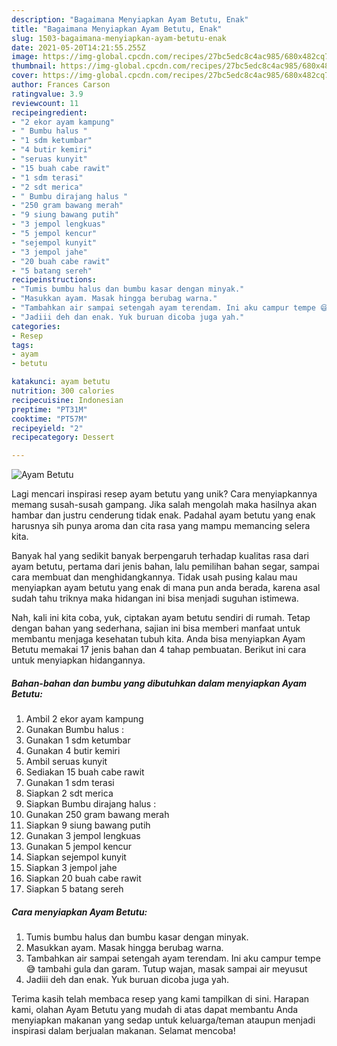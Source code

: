 ```yaml
---
description: "Bagaimana Menyiapkan Ayam Betutu, Enak"
title: "Bagaimana Menyiapkan Ayam Betutu, Enak"
slug: 1503-bagaimana-menyiapkan-ayam-betutu-enak
date: 2021-05-20T14:21:55.255Z
image: https://img-global.cpcdn.com/recipes/27bc5edc8c4ac985/680x482cq70/ayam-betutu-foto-resep-utama.jpg
thumbnail: https://img-global.cpcdn.com/recipes/27bc5edc8c4ac985/680x482cq70/ayam-betutu-foto-resep-utama.jpg
cover: https://img-global.cpcdn.com/recipes/27bc5edc8c4ac985/680x482cq70/ayam-betutu-foto-resep-utama.jpg
author: Frances Carson
ratingvalue: 3.9
reviewcount: 11
recipeingredient:
- "2 ekor ayam kampung"
- " Bumbu halus "
- "1 sdm ketumbar"
- "4 butir kemiri"
- "seruas kunyit"
- "15 buah cabe rawit"
- "1 sdm terasi"
- "2 sdt merica"
- " Bumbu dirajang halus "
- "250 gram bawang merah"
- "9 siung bawang putih"
- "3 jempol lengkuas"
- "5 jempol kencur"
- "sejempol kunyit"
- "3 jempol jahe"
- "20 buah cabe rawit"
- "5 batang sereh"
recipeinstructions:
- "Tumis bumbu halus dan bumbu kasar dengan minyak."
- "Masukkan ayam. Masak hingga berubag warna."
- "Tambahkan air sampai setengah ayam terendam. Ini aku campur tempe 😅 tambahi gula dan garam. Tutup wajan, masak sampai air meyusut"
- "Jadiii deh dan enak. Yuk buruan dicoba juga yah."
categories:
- Resep
tags:
- ayam
- betutu

katakunci: ayam betutu 
nutrition: 300 calories
recipecuisine: Indonesian
preptime: "PT31M"
cooktime: "PT57M"
recipeyield: "2"
recipecategory: Dessert

---
```



![Ayam Betutu](https://img-global.cpcdn.com/recipes/27bc5edc8c4ac985/680x482cq70/ayam-betutu-foto-resep-utama.jpg)

Lagi mencari inspirasi resep ayam betutu yang unik? Cara menyiapkannya memang susah-susah gampang. Jika salah mengolah maka hasilnya akan hambar dan justru cenderung tidak enak. Padahal ayam betutu yang enak harusnya sih punya aroma dan cita rasa yang mampu memancing selera kita.

Banyak hal yang sedikit banyak berpengaruh terhadap kualitas rasa dari ayam betutu, pertama dari jenis bahan, lalu pemilihan bahan segar, sampai cara membuat dan menghidangkannya. Tidak usah pusing kalau mau menyiapkan ayam betutu yang enak di mana pun anda berada, karena asal sudah tahu triknya maka hidangan ini bisa menjadi suguhan istimewa.




Nah, kali ini kita coba, yuk, ciptakan ayam betutu sendiri di rumah. Tetap dengan bahan yang sederhana, sajian ini bisa memberi manfaat untuk membantu menjaga kesehatan tubuh kita. Anda bisa menyiapkan Ayam Betutu memakai 17 jenis bahan dan 4 tahap pembuatan. Berikut ini cara untuk menyiapkan hidangannya.

<!--inarticleads1-->

##### Bahan-bahan dan bumbu yang dibutuhkan dalam menyiapkan Ayam Betutu:

1. Ambil 2 ekor ayam kampung
1. Gunakan  Bumbu halus :
1. Gunakan 1 sdm ketumbar
1. Gunakan 4 butir kemiri
1. Ambil seruas kunyit
1. Sediakan 15 buah cabe rawit
1. Gunakan 1 sdm terasi
1. Siapkan 2 sdt merica
1. Siapkan  Bumbu dirajang halus :
1. Gunakan 250 gram bawang merah
1. Siapkan 9 siung bawang putih
1. Gunakan 3 jempol lengkuas
1. Gunakan 5 jempol kencur
1. Siapkan sejempol kunyit
1. Siapkan 3 jempol jahe
1. Siapkan 20 buah cabe rawit
1. Siapkan 5 batang sereh




<!--inarticleads2-->

##### Cara menyiapkan Ayam Betutu:

1. Tumis bumbu halus dan bumbu kasar dengan minyak.
1. Masukkan ayam. Masak hingga berubag warna.
1. Tambahkan air sampai setengah ayam terendam. Ini aku campur tempe 😅 tambahi gula dan garam. Tutup wajan, masak sampai air meyusut
1. Jadiii deh dan enak. Yuk buruan dicoba juga yah.




Terima kasih telah membaca resep yang kami tampilkan di sini. Harapan kami, olahan Ayam Betutu yang mudah di atas dapat membantu Anda menyiapkan makanan yang sedap untuk keluarga/teman ataupun menjadi inspirasi dalam berjualan makanan. Selamat mencoba!
